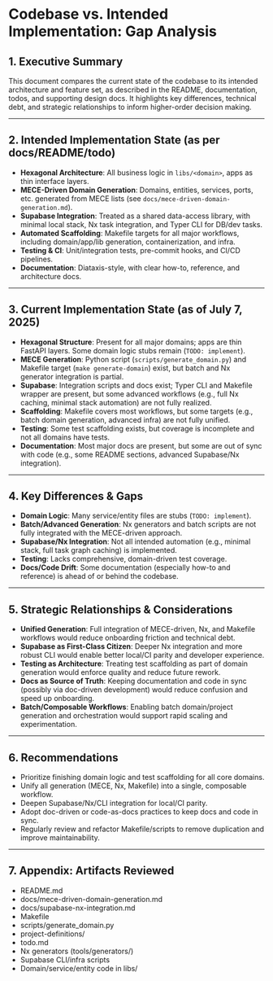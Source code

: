# Codebase vs. Intended Implementation: Gap Analysis

## 1. Executive Summary
This document compares the current state of the codebase to its intended architecture and feature set, as described in the README, documentation, todos, and supporting design docs. It highlights key differences, technical debt, and strategic relationships to inform higher-order decision making.

---

## 2. Intended Implementation State (as per docs/README/todo)
- **Hexagonal Architecture**: All business logic in `libs/<domain>`, apps as thin interface layers.
- **MECE-Driven Domain Generation**: Domains, entities, services, ports, etc. generated from MECE lists (see `docs/mece-driven-domain-generation.md`).
- **Supabase Integration**: Treated as a shared data-access library, with minimal local stack, Nx task integration, and Typer CLI for DB/dev tasks.
- **Automated Scaffolding**: Makefile targets for all major workflows, including domain/app/lib generation, containerization, and infra.
- **Testing & CI**: Unit/integration tests, pre-commit hooks, and CI/CD pipelines.
- **Documentation**: Diataxis-style, with clear how-to, reference, and architecture docs.

---

## 3. Current Implementation State (as of July 7, 2025)
- **Hexagonal Structure**: Present for all major domains; apps are thin FastAPI layers. Some domain logic stubs remain (`TODO: implement`).
- **MECE Generation**: Python script (`scripts/generate_domain.py`) and Makefile target (`make generate-domain`) exist, but batch and Nx generator integration is partial.
- **Supabase**: Integration scripts and docs exist; Typer CLI and Makefile wrapper are present, but some advanced workflows (e.g., full Nx caching, minimal stack automation) are not fully realized.
- **Scaffolding**: Makefile covers most workflows, but some targets (e.g., batch domain generation, advanced infra) are not fully unified.
- **Testing**: Some test scaffolding exists, but coverage is incomplete and not all domains have tests.
- **Documentation**: Most major docs are present, but some are out of sync with code (e.g., some README sections, advanced Supabase/Nx integration).

---

## 4. Key Differences & Gaps
- **Domain Logic**: Many service/entity files are stubs (`TODO: implement`).
- **Batch/Advanced Generation**: Nx generators and batch scripts are not fully integrated with the MECE-driven approach.
- **Supabase/Nx Integration**: Not all intended automation (e.g., minimal stack, full task graph caching) is implemented.
- **Testing**: Lacks comprehensive, domain-driven test coverage.
- **Docs/Code Drift**: Some documentation (especially how-to and reference) is ahead of or behind the codebase.

---

## 5. Strategic Relationships & Considerations
- **Unified Generation**: Full integration of MECE-driven, Nx, and Makefile workflows would reduce onboarding friction and technical debt.
- **Supabase as First-Class Citizen**: Deeper Nx integration and more robust CLI would enable better local/CI parity and developer experience.
- **Testing as Architecture**: Treating test scaffolding as part of domain generation would enforce quality and reduce future rework.
- **Docs as Source of Truth**: Keeping documentation and code in sync (possibly via doc-driven development) would reduce confusion and speed up onboarding.
- **Batch/Composable Workflows**: Enabling batch domain/project generation and orchestration would support rapid scaling and experimentation.

---

## 6. Recommendations
- Prioritize finishing domain logic and test scaffolding for all core domains.
- Unify all generation (MECE, Nx, Makefile) into a single, composable workflow.
- Deepen Supabase/Nx/CLI integration for local/CI parity.
- Adopt doc-driven or code-as-docs practices to keep docs and code in sync.
- Regularly review and refactor Makefile/scripts to remove duplication and improve maintainability.

---

## 7. Appendix: Artifacts Reviewed
- README.md
- docs/mece-driven-domain-generation.md
- docs/supabase-nx-integration.md
- Makefile
- scripts/generate_domain.py
- project-definitions/
- todo.md
- Nx generators (tools/generators/)
- Supabase CLI/infra scripts
- Domain/service/entity code in libs/
